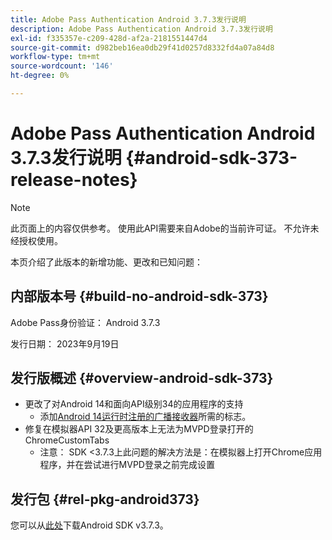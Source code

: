 ```yaml
---
title: Adobe Pass Authentication Android 3.7.3发行说明
description: Adobe Pass Authentication Android 3.7.3发行说明
exl-id: f335357e-c209-428d-af2a-2181551447d4
source-git-commit: d982beb16ea0db29f41d0257d8332fd4a07a84d8
workflow-type: tm+mt
source-wordcount: '146'
ht-degree: 0%

---
```


# Adobe Pass Authentication Android 3.7.3发行说明 {#android-sdk-373-release-notes}

>[!NOTE]
>
>此页面上的内容仅供参考。 使用此API需要来自Adobe的当前许可证。 不允许未经授权使用。

本页介绍了此版本的新增功能、更改和已知问题：

## 内部版本号 {#build-no-android-sdk-373}

Adobe Pass身份验证： Android 3.7.3

发行日期： 2023年9月19日



## 发行版概述 {#overview-android-sdk-373}

* 更改了对Android 14和面向API级别34的应用程序的支持
   * 添加[Android 14运行时注册的广播接收器](https://developer.android.com/about/versions/14/behavior-changes-14#runtime-receivers-exported)所需的标志。
* 修复在模拟器API 32及更高版本上无法为MVPD登录打开的ChromeCustomTabs
   * 注意： SDK &lt;3.7.3上此问题的解决方法是：在模拟器上打开Chrome应用程序，并在尝试进行MVPD登录之前完成设置


## 发行包 {#rel-pkg-android373}

您可以从[此处](https://tve.zendesk.com/hc/en-us/articles/204963219-Android-Native-AccessEnabler-Library)下载Android SDK v3.7.3。
